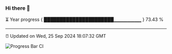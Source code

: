 ### Hi there 👋

⏳ Year progress { ██████████████████████▁▁▁▁▁▁▁▁ } 73.43 %

---

⏰ Updated on Wed, 25 Sep 2024 18:07:32 GMT

![Progress Bar CI](https://github.com/EinsPommes/EinsPommes/blob/main/.github/workflows/main.yml)

